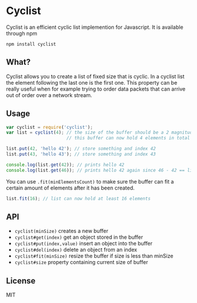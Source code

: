 # Cyclist

Cyclist is an efficient cyclic list implemention for Javascript.
It is available through npm

	npm install cyclist

## What?

Cyclist allows you to create a list of fixed size that is cyclic.
In a cyclist list the element following the last one is the first one.
This property can be really useful when for example trying to order data
packets that can arrive out of order over a network stream.

## Usage

``` js
var cyclist = require('cyclist');
var list = cyclist(4); // the size of the buffer should be a 2 magnitude
                       // this buffer can now hold 4 elements in total

list.put(42, 'hello 42'); // store something and index 42
list.put(43, 'hello 43'); // store something and index 43

console.log(list.get(42)); // prints hello 42
console.log(list.get(46)); // prints hello 42 again since 46 - 42 == list.size
```

You can use `.fit(minElementsCount)` to make sure the buffer can fit a certain
amount of elements after it has been created.

``` js
list.fit(16); // list can now hold at least 16 elements
```

## API

* `cyclist(minSize)` creates a new buffer
* `cyclist#get(index)` get an object stored in the buffer
* `cyclist#put(index,value)` insert an object into the buffer
* `cyclist#del(index)` delete an object from an index
* `cyclist#fit(minSize)` resize the buffer if size is less than minSize
* `cyclist#size` property containing current size of buffer

## License

MIT
